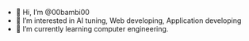 - 👋 Hi, I’m @00bambi00
- 👀 I’m interested in AI tuning, Web developing, Application developing
- 🌱 I’m currently learning computer engineering.

<!---
00bambi00/00bambi00 is a ✨ special ✨ repository because its `README.md` (this file) appears on your GitHub profile.
You can click the Preview link to take a look at your changes.
--->
